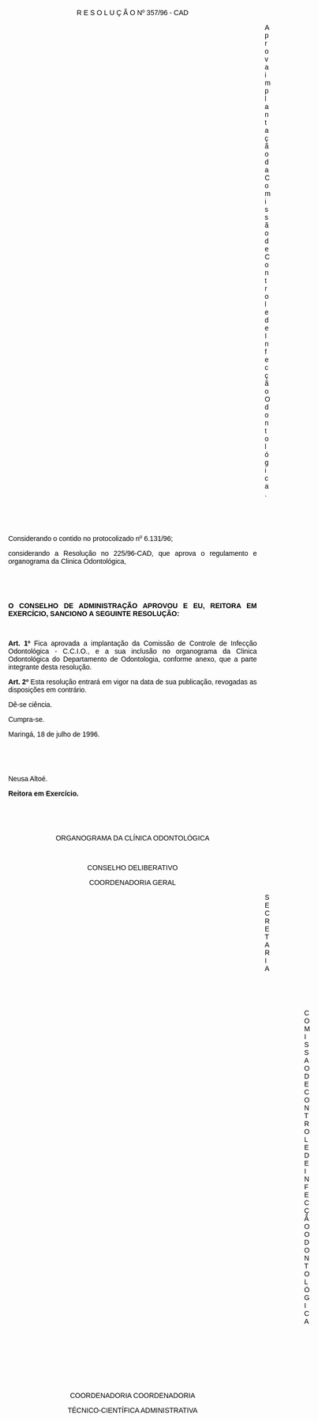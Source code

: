 <BODY TEXT="#000000">

<FONT FACE="Arial"><P ALIGN="CENTER">R E S O L U &Ccedil; &Atilde; O Nº 357/96 - CAD</P>
<P ALIGN="JUSTIFY"></P><DIR>
<DIR>
<DIR>
<DIR>
<DIR>
<DIR>
<DIR>
<DIR>
<DIR>
<DIR>
<DIR>
<DIR>
<DIR>

<P ALIGN="JUSTIFY">Aprova implanta&ccedil;&atilde;o da Comiss&atilde;o de Controle de Infec&ccedil;&atilde;o Odontol&oacute;gica.</P>
<P ALIGN="JUSTIFY"></P>
<P ALIGN="JUSTIFY">&nbsp;</P>
<P ALIGN="JUSTIFY">&nbsp;</P></DIR>
</DIR>
</DIR>
</DIR>
</DIR>
</DIR>
</DIR>
</DIR>
</DIR>
</DIR>
</DIR>
</DIR>
</DIR>

<P ALIGN="JUSTIFY">Considerando o contido no protocolizado nº 6.131/96; </P>
<P ALIGN="JUSTIFY">considerando a Resolu&ccedil;&atilde;o no 225/96-CAD, que aprova o regulamento e organograma da Clinica Odontol&oacute;gica,</P>
<P ALIGN="JUSTIFY"></P>
<P ALIGN="JUSTIFY">&nbsp;</P>
<P ALIGN="JUSTIFY">&nbsp;</P>
<B><P ALIGN="JUSTIFY">O CONSELHO DE ADMINISTRA&Ccedil;&Atilde;O APROVOU E EU, REITORA EM EXERC&Iacute;CIO, SANCIONO A SEGUINTE RESOLU&Ccedil;&Atilde;O:</P>
</B><P ALIGN="JUSTIFY"></P>
<P ALIGN="JUSTIFY">&nbsp;</P>
<B><P ALIGN="JUSTIFY">Art. 1º</B> Fica aprovada a implanta&ccedil;&atilde;o da Comiss&atilde;o de Controle de Infec&ccedil;&atilde;o Odontol&oacute;gica - C.C.I.O., e a sua inclus&atilde;o no organograma da Clinica Odontol&oacute;gica do Departamento de Odontologia, conforme anexo, que a parte integrante desta resolu&ccedil;&atilde;o.</P>
<B><P ALIGN="JUSTIFY">Art. 2º</B> Esta resolu&ccedil;&atilde;o entrar&aacute; em vigor na data de sua publica&ccedil;&atilde;o, revogadas as disposi&ccedil;&otilde;es em contr&aacute;rio. </P>
<P ALIGN="JUSTIFY">D&ecirc;-se ci&ecirc;ncia.</P>
<P ALIGN="JUSTIFY">Cumpra-se.</P>
<P ALIGN="JUSTIFY">Maring&aacute;, 18 de julho de 1996.</P>
<P ALIGN="JUSTIFY"></P>
<P ALIGN="JUSTIFY">&nbsp;</P>
<P ALIGN="JUSTIFY">&nbsp;</P>
<P ALIGN="JUSTIFY">Neusa Alto&eacute;. </P>
<B><P ALIGN="JUSTIFY">Reitora em Exerc&iacute;cio.</P>
</B><P ALIGN="JUSTIFY"></P>
<P ALIGN="JUSTIFY">&nbsp;</P>
<P ALIGN="JUSTIFY">&nbsp;</P>
<P ALIGN="CENTER">ORGANOGRAMA DA CL&Iacute;NICA ODONTOL&Oacute;GICA</P>
<P ALIGN="CENTER"></P>
<P ALIGN="CENTER">&nbsp;</P>
<P ALIGN="CENTER">CONSELHO DELIBERATIVO</P>
<P ALIGN="CENTER">COORDENADORIA GERAL</P><DIR>
<DIR>
<DIR>
<DIR>
<DIR>
<DIR>
<DIR>
<DIR>
<DIR>
<DIR>
<DIR>
<DIR>
<DIR>

<P ALIGN="JUSTIFY">SECRETARIA</P>
<P ALIGN="JUSTIFY"></P>
<P ALIGN="JUSTIFY">&nbsp;</P>
<P ALIGN="JUSTIFY">&nbsp;</P><DIR>
<DIR>

<P ALIGN="JUSTIFY">COMISSAO DE CONTROLE DE INFEC&Ccedil;&Atilde;O ODONTOL&Oacute;GICA</P>
<P ALIGN="JUSTIFY"></P>
<P ALIGN="JUSTIFY">&nbsp;</P>
<P ALIGN="JUSTIFY">&nbsp;</P>
<P ALIGN="JUSTIFY">&nbsp;</P>
<P ALIGN="JUSTIFY">&nbsp;</P></DIR>
</DIR>
</DIR>
</DIR>
</DIR>
</DIR>
</DIR>
</DIR>
</DIR>
</DIR>
</DIR>
</DIR>
</DIR>
</DIR>
</DIR>

<P ALIGN="CENTER">COORDENADORIA &#9;&#9;&#9;&#9;&#9;&#9;COORDENADORIA</P>
<P ALIGN="CENTER">T&Eacute;CNICO-CIENT&Iacute;FICA &#9;&#9;&#9;&#9;&#9;&#9; ADMINISTRATIVA</P></FONT></BODY>
